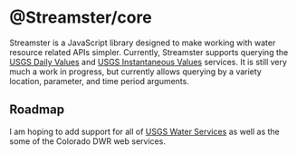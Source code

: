 # @Streamster/core

Streamster is a JavaScript library designed to make working with water resource related APIs simpler. Currently, Streamster supports querying the [USGS Daily Values](https://waterservices.usgs.gov/rest/DV-Test-Tool.html) and [USGS Instantaneous Values](https://waterservices.usgs.gov/rest/IV-Test-Tool.html) services. It is still very much a work in progress, but currently allows querying by a variety location, parameter, and time period arguments.

## Roadmap

I am hoping to add support for all of [USGS Water Services](https://waterservices.usgs.gov) as well as the some of the Colorado DWR web services.
